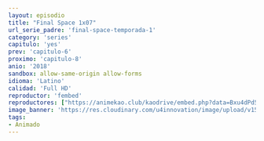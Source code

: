 ```yaml
---
layout: episodio
title: "Final Space 1x07"
url_serie_padre: 'final-space-temporada-1'
category: 'series'
capitulo: 'yes'
prev: 'capitulo-6'
proximo: 'capitulo-8'
anio: '2018'
sandbox: allow-same-origin allow-forms
idioma: 'Latino'
calidad: 'Full HD'
reproductor: 'fembed'
reproductores: ["https://animekao.club/kaodrive/embed.php?data=Bxu4dPd5kdQIwjr8mWzkcsthQPq6l2ifB7+O0XStr3jak0DFfodNbbIbFCZOZt/p/k+IAgqX43D9e/sJDsWOibuYwHgnJf+aEvL/Rek/z9NUwE/HcUwwUbfIvvLuPvqZ65oaXhUmfR0ckP31cjHjwd15baE6wG3bcMx3dTeKKCmvVgJU9pSmXmDZkAlqdBCqRTb3a7DVzVFnVa7kwmS8gKPod0zQkUSDBo5DFao+0TeaB9jpGDgF3EbfvJWnPgilCCPiCpL9+sh53sp+jbq8F8Xs7ws0uoBasMebcJieci06oPFthQFwHMgaDzy6Zlm9GnVHzdhTfY4bmCrDsipPhrOm+Masri1MlIupKetyY7Pugp9A3yAxFZtZnmEnd9gQqKJ3EMhK/WizU2B4avuiiQ=="]
image_banner: 'https://res.cloudinary.com/u4innovation/image/upload/v1560736048/final-space-banner-min_fxzmcc.jpg'
tags:
- Animado
---
```












